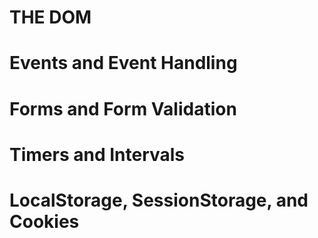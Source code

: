 # THE DOM

# Events and Event Handling

# Forms and Form Validation

# Timers and Intervals

# LocalStorage, SessionStorage, and Cookies